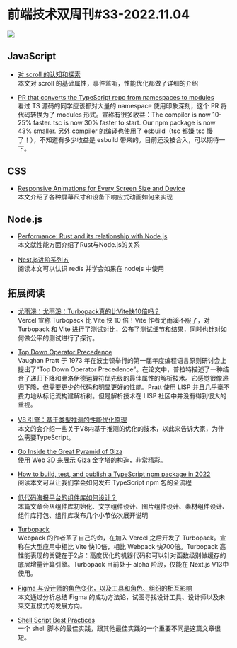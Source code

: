 # 前端技术双周刊#33-2022.11.04
![](https://mms-graph.cdn.bcebos.com/wiki/%E5%89%8D%E7%AB%AF%E6%8A%80%E6%9C%AF%E5%8F%8C%E5%91%A8%E5%88%8A_26.png)

## JavaScript
- [对 scroll 的认知和探索](https://juejin.cn/post/7161420863055593479)
<br>本文对 scroll 的基础属性，事件监听，性能优化都做了详细的介绍

- [PR that converts the TypeScript repo from namespaces to modules](https://github.com/microsoft/TypeScript/pull/51387)
<br>看过 TS 源码的同学应该都对大量的 namespace 使用印象深刻，这个 PR 将代码转换为了 modules 形式。宣称有很多收益：The compiler is now 10-25% faster. tsc is now 30% faster to start. Our npm package is now 43% smaller. 另外 compiler 的编译也使用了 esbuild（tsc 都嫌 tsc 慢了！），不知道有多少收益是 esbuild 带来的。目前还没被合入，可以期待一下。

## CSS
- [Responsive Animations for Every Screen Size and Device](https://www.strictmode.io/articles/build-test-and-publish-npm-package-2022)
<br>本文介绍了各种屏幕尺寸和设备下响应式动画如何来实现


## Node.js
- [Performance: Rust and its relationship with Node.js](https://sprkl.dev/performance-rust-node-js/)
<br>本文就性能方面介绍了Rust与Node.js的关系

- [Nest.js进阶系列五](https://juejin.cn/post/7160936006517014558)
<br>阅读本文可以认识 redis 并学会如果在 nodejs 中使用


## 拓展阅读
- [尤雨溪：尤雨溪：Turbopack真的比Vite快10倍吗？](https://mp.weixin.qq.com/s?src=11&timestamp=1667545114&ver=4145&signature=pAG7sc8xdimgUpgYXPv5QqEUmotyYNfstAzwbPU-k5kdNoNAF8G-Ui6nEhL9DXmHseGQ8wBePHD8EWZtUW9hmcOsklUBSWDJY7a9yLOboVmz*xD5J25gLMJsvYxB*YHM&new=1)
<br>Vercel 宣称 Turbopack 比 Vite 快 10 倍！Vite 作者尤雨溪不服了，对 Turbopack 和 Vite 进行了测试对比，公布了[测试细节和结果](https://github.com/yyx990803/vite-vs-next-turbo-hmr/discussions/8)，同时也针对如何做公平的测试进行了探讨。

- [Top Down Operator Precedence](https://www.crockford.com/javascript/tdop/tdop.html)
<br>Vaughan Pratt 于 1973 年在波士顿举行的第一届年度编程语言原则研讨会上提出了“Top Down Operator Precedence”。在论文中，普拉特描述了一种结合了递归下降和弗洛伊德运算符优先级的最佳属性的解析技术。它感觉很像递归下降，但需要更少的代码和明显更好的性能。Pratt 使用 LISP 并且几乎毫不费力地从标记流构建解析树。但是解析技术在 LISP 社区中并没有得到很大的重视。

- [V8 引擎：基于类型推测的性能优化原理](https://mp.weixin.qq.com/s/YHD28SvIMTyJOTcj24wyuw)
<br>本文的会介绍一些关于V8内基于推测的优化的技术，以此来告诉大家，为什么需要TypeScript。

- [Go Inside the Great Pyramid of Giza](https://giza.mused.org/en/guided/266/inside-the-great-pyramid)
<br>使用 Web 3D 来展示 Giza 金字塔的构造，非常精彩。

- [How to build, test, and publish a TypeScript npm package in 2022](https://www.strictmode.io/articles/build-test-and-publish-npm-package-2022)
<br>阅读本文可以让我们学会如何发布 TypeScript npm 包的全流程

- [低代码海报平台的组件库如何设计？](https://juejin.cn/post/7161243271233175560)
<br>本篇文章会从组件库初始化、文字组件设计、图片组件设计、素材组件设计、组件库打包、组件库发布几个小节依次展开说明

- [Turbopack](https://turbo.build/pack)
<br>Webpack 的作者革了自己的命，在加入 Vercel 之后开发了 Turbopack。宣称在大型应用中相比 Vite 快10倍，相比 Webpack 快700倍。Turbopack 高性能表现的关键在于2点：高度优化的机器代码和可以针对函数级别做缓存的底层增量计算引擎。Turbopack 目前处于 alpha 阶段，仅能在 Next.js V13中使用。

- [Figma 与设计师的角色变化，以及工具和角色、组织的相互影响](https://mp.weixin.qq.com/s/13FnCgIumkAp7VP8YoGnzA)
<br>本文通过分析总结 Figma 的成功方法论，试图寻找设计工具、设计师以及未来交互模式的发展方向。

- [Shell Script Best Practices](https://sharats.me/posts/shell-script-best-practices/)
<br>一个 shell 脚本的最佳实践，跟其他最佳实践的一个重要不同是这篇文章很短。


